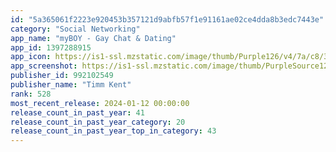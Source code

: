 ```yaml
---
id: "5a365061f2223e920453b357121d9abfb57f1e91161ae02ce4dda8b3edc7443e"
category: "Social Networking"
app_name: "myBOY - Gay Chat & Dating"
app_id: 1397288915
app_icon: https://is1-ssl.mzstatic.com/image/thumb/Purple126/v4/7a/c8/39/7ac8399c-56ca-39bb-0fe4-6c53d85f3c13/AppIcon-0-0-1x_U007emarketing-0-7-0-0-85-220.png/1024x1024bb.png
app_screenshot: https://is1-ssl.mzstatic.com/image/thumb/PurpleSource126/v4/55/72/41/557241a5-ad9e-49a6-1e45-19bf66e7d19f/0937f64f-c093-487a-9051-4c35e461e8a8_iPhone_14_Plus_screenshot_grid.png_en.png/1284x2778bb.png
publisher_id: 992102549
publisher_name: "Timm Kent"
rank: 528
most_recent_release: 2024-01-12 00:00:00
release_count_in_past_year: 41
release_count_in_past_year_category: 20
release_count_in_past_year_top_in_category: 43
---
```

